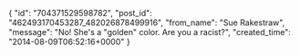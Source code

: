  {
   "id": "704371529598782",
   "post_id": "462493170453287_482026878499916",
   "from_name": "Sue Rakestraw",
   "message": "No!   She's a \"golden\" color.  Are you a racist?",
   "created_time": "2014-08-09T06:52:16+0000"
 }
